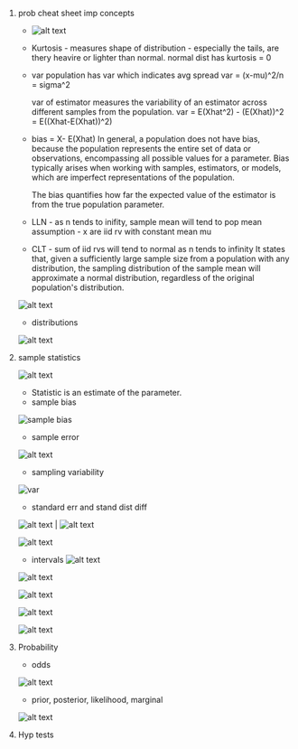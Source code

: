 1. prob cheat sheet
    imp concepts

    - ![alt text](image.png)

    - Kurtosis - measures shape of distribution - especially the tails, are thery heavire or lighter than normal. normal dist has kurtosis = 0

    - var 
        population has var which indicates avg spread
        var = (x-mu)^2/n = sigma^2

        var of estimator measures the variability of an estimator across different samples from the population.
        var = E(Xhat^2) - (E(Xhat))^2 = E((Xhat-E(Xhat))^2) 

        
    - bias = X- E(Xhat)
        In general, a population does not have bias, because the population represents the entire set of data or observations, encompassing all possible values for a parameter. Bias typically arises when working with samples, estimators, or models, which are imperfect representations of the population.

        The bias quantifies how far the expected value of the estimator is from the true population parameter.

    - LLN - as n tends to inifity, sample mean will tend to pop mean
    assumption - x are iid rv with constant mean mu

    - CLT - sum of iid rvs will tend to normal as n tends to infinity
    It states that, given a sufficiently large sample size from a population with any distribution, the sampling distribution of the sample mean will approximate a normal distribution, regardless of the original population's distribution.

    ![alt text](image-10.png)

    - distributions

    ![alt text](image-11.png)

2. sample statistics

    ![alt text](image-7.png)

    - Statistic is an estimate of the parameter.
    - sample bias

    ![sample bias](image-8.png)

    - sample error

    ![alt text](image-6.png)

    - sampling variability

    ![var](image-9.png)

    - standard err and stand dist diff

    ![alt text](image-14.png) | ![alt text](image-17.png)

    ![alt text](image-16.png)

    - intervals
    ![alt text](image-19.png)

    ![alt text](image-20.png)

    ![alt text](image-21.png)

    ![alt text](image-22.png)

    ![alt text](image-24.png)

3. Probability

    - odds

    ![alt text](image-12.png)

    - prior, posterior, likelihood, marginal

    ![alt text](image-13.png)

4. Hyp tests



